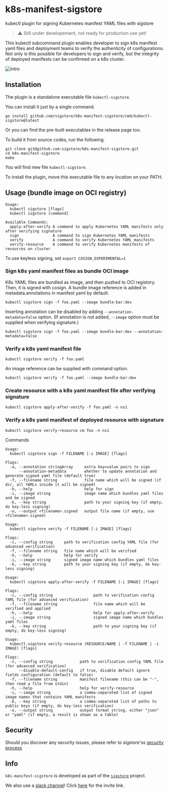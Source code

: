 # k8s-manifest-sigstore

kubectl plugin for signing Kubernetes manifest YAML files with sigstore

> :warning: Still under developement, not ready for production use yet!

This kubectl subcommand plugin enables developer to sign k8s manifest yaml files and deployment teams to verify the authenticity of configurations.   Not only is this possible for developers to sign and verify, but  the integrity of deployed manifests can be confirmed on a k8s cluster. 

![intro](images/intro.gif?)

## Installation

The plugin is a standalone executable file `kubectl-sigstore`. 

You can install it just by a single command.
```
go install github.com/sigstore/k8s-manifest-sigstore/cmd/kubectl-sigstore@latest
```

Or you can find the pre-built executables in the release page too.

To build it from source codes, run the following. 
```
git clone git@github.com:sigstore/k8s-manifest-sigstore.git
cd k8s-manifest-sigstore
make
```
You will find new file `kubectl-sigstore`.

To install the plugin, move this executable file to any location on your PATH.


## Usage (bundle image on OCI registry)

```
Usage:
  kubectl sigstore [flags]
  kubectl sigstore [command]

Available Commands:
  apply-after-verify A command to apply Kubernetes YAML manifests only after verifying signature
  sign               A command to sign Kubernetes YAML manifests
  verify             A command to verify Kubernetes YAML manifests
  verify-resource    A command to verify Kubernetes manifests of resources on cluster
```

To use keyless signing, set `export COSIGN_EXPERIMENTAL=1`

### Sign k8s yaml manifest files as bundle OCI image

K8s YAML files are bundled as image, and then pushed to OCI registory. Then, it is signed with cosign. A bundle image reference is added in metadata.annotations in manifest yaml by default. 

`kubectl sigstore sign -f foo.yaml --image bundle-bar:dev`

Inserting annotation can be disabled by adding `--annotation-metadata=false` option. (If annotation is not added, `--image` option must be supplied when verifying signature.)

`kubectl sigstore sign -f foo.yaml --image bundle-bar:dev --annotation-metadata=false`

### Verify a k8s yaml manifest file

`kubectl sigstore verify -f foo.yaml`

An image reference can be supplied with command option.

`kubectl sigstore verify -f foo.yaml --image bundle-bar:dev`

### Create resource with a k8s yaml manifest file after verifying signature

`kubectl sigstore apply-after-verify -f foo.yaml -n ns1`

### Verify a k8s yaml manifest of deployed resource with signature

`kubectl sigstore verify-resource cm foo -n ns1`


Commands

```
Usage:
  kubectl sigstore sign -f FILENAME [-i IMAGE] [flags]

Flags:
  -a, --annotation stringArray     extra key=value pairs to sign
      --annotation-metadata        whether to update annotation and generate signed yaml file (default true)
  -f, --filename string            file name which will be signed (if dir, all YAMLs inside it will be signed)
  -h, --help                       help for sign
  -i, --image string               image name which bundles yaml files and be signed
  -k, --key string                 path to your signing key (if empty, do key-less signing)
  -o, --output <filename>.signed   output file name (if empty, use <filename>.signed)
```

```
Usage:
  kubectl sigstore verify -f FILENAME [-i IMAGE] [flags]

Flags:
  -c, --config string     path to verification config YAML file (for advanced verification)
  -f, --filename string   file name which will be verified
  -h, --help              help for verify
  -i, --image string      signed image name which bundles yaml files
  -k, --key string        path to your signing key (if empty, do key-less signing)
```

```
Usage:
  kubectl sigstore apply-after-verify -f FILENAME [-i IMAGE] [flags]

Flags:
  -c, --config string                  path to verification config YAML file (for advanced verification)
  -f, --filename string                file name which will be verified and applied
  -h, --help                           help for apply-after-verify
  -i, --image string                   signed image name which bundles yaml files
  -k, --key string                     path to your signing key (if empty, do key-less signing)
```

```
Usage:
  kubectl-sigstore verify-resource (RESOURCE/NAME | -f FILENAME | -i IMAGE) [flags]

Flags:
  -c, --config string            path to verification config YAML file (for advanced verification)
      --disable-default-config   if true, disable default ignore fields configuration (default to false)
  -f, --filename string          manifest filename (this can be "-", then read a file from stdin)
  -h, --help                     help for verify-resource
  -i, --image string             a comma-separated list of signed image names that contains YAML manifests
  -k, --key string               a comma-separated list of paths to public keys (if empty, do key-less verification)
  -o, --output string            output format string, either "json" or "yaml" (if empty, a result is shown as a table)
```

## Security

Should you discover any security issues, please refer to sigstore'ss [security
process](https://github.com/sigstore/community/blob/main/SECURITY.md)

## Info

`k8s-manifest-sigstore` is developed as part of the [`sigstore`](https://sigstore.dev) project.

We also use a [slack channel](https://sigstore.slack.com)!
Click [here](https://join.slack.com/t/sigstore/shared_invite/zt-mhs55zh0-XmY3bcfWn4XEyMqUUutbUQ) for the invite link.
